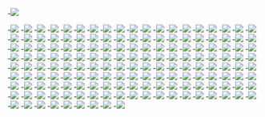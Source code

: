 -![](1.png)



-![](1%20(1).png)
-![](1%20(2).png)
-![](1%20(3).png)
-![](1%20(4).png)
-![](1%20(5).png)
-![](1%20(6).png)
-![](1%20(7).png)
-![](1%20(8).png)
-![](1%20(9).png)
-![](1%20(10).png)
-![](1%20(11).png)
-![](1%20(12).png)
-![](1%20(13).png)
-![](1%20(14).png)
-![](1%20(15).png)
-![](1%20(16).png)
-![](1%20(17).png)
-![](1%20(18).png)
-![](1%20(19).png)
-![](1%20(20).png)
-![](1%20(21).png)
-![](1%20(22).png)
-![](1%20(23).png)
-![](1%20(24).png)
-![](1%20(25).png)
-![](1%20(26).png)
-![](1%20(27).png)
-![](1%20(28).png)
-![](1%20(29).png)
-![](1%20(30).png)
-![](1%20(31).png)
-![](1%20(32).png)
-![](1%20(33).png)
-![](1%20(34).png)
-![](1%20(35).png)
-![](1%20(36).png)
-![](1%20(37).png)
-![](1%20(38).png)
-![](1%20(39).png)
-![](1%20(40).png)
-![](1%20(51).png)
-![](1%20(52).png)
-![](1%20(53).png)
-![](1%20(54).png)
-![](1%20(55).png)
-![](1%20(56).png)
-![](1%20(57).png)
-![](1%20(58).png)
-![](1%20(59).png)
-![](1%20(60).png)
-![](1%20(61).png)
-![](1%20(62).png)
-![](1%20(63).png)
-![](1%20(64).png)
-![](1%20(65).png)
-![](1%20(66).png)
-![](1%20(67).png)
-![](1%20(68).png)
-![](1%20(69).png)
-![](1%20(70).png)
-![](1%20(71).png)
-![](1%20(72).png)
-![](1%20(73).png)
-![](1%20(74).png)
-![](1%20(75).png)
-![](1%20(76).png)
-![](1%20(77).png)
-![](1%20(78).png)
-![](1%20(79).png)
-![](1%20(80).png)
-![](1%20(81).png)
-![](1%20(82).png)
-![](1%20(83).png)
-![](1%20(84).png)
-![](1%20(85).png)
-![](1%20(86).png)
-![](1%20(87).png)
-![](1%20(88).png)
-![](1%20(89).png)
-![](1%20(90).png)
-![](1%20(91).png)
-![](1%20(92).png)
-![](1%20(93).png)
-![](1%20(94).png)
-![](1%20(95).png)
-![](1%20(96).png)
-![](1%20(97).png)
-![](1%20(98).png)
-![](1%20(99).png)
-![](1%20(100).png)
-![](1%20(101).png)
-![](1%20(102).png)
-![](1%20(103).png)
-![](1%20(104).png)
-![](1%20(105).png)
-![](1%20(106).png)
-![](1%20(107).png)
-![](1%20(108).png)
-![](1%20(109).png)
-![](1%20(110).png)
-![](1%20(111).png)
-![](1%20(112).png)
-![](1%20(113).png)
-![](1%20(114).png)
-![](1%20(115).png)
-![](1%20(116).png)
-![](1%20(117).png)
-![](1%20(118).png)
-![](1%20(119).png)
-![](1%20(120).png)
-![](1%20(121).png)
-![](1%20(122).png)
-![](1%20(123).png)
-![](1%20(124).png)
-![](1%20(125).png)
-![](1%20(126).png)
-![](1%20(127).png)
-![](1%20(128).png)
-![](1%20(129).png)
-![](1%20(130).png)
-![](1%20(131).png)
-![](1%20(132).png)
-![](1%20(133).png)
-![](1%20(134).png)
-![](1%20(135).png)
-![](1%20(136).png)
-![](1%20(137).png)
-![](1%20(138).png)
-![](1%20(139).png)
-![](1%20(140).png)
-![](1%20(141).png)
-![](1%20(142).png)
-![](1%20(143).png)
-![](1%20(144).png)
-![](1%20(145).png)
-![](1%20(146).png)
-![](1%20(147).png)
-![](1%20(148).png)
-![](1%20(149).png)
-![](1%20(150).png)
-![](1%20(151).png)
-![](1%20(152).png)
-![](1%20(153).png)
-![](1%20(154).png)
-![](1%20(155).png)
-![](1%20(156).png)
-![](1%20(157).png)
-![](1%20(158).png)
-![](1%20(159).png)
-![](1%20(160).png)
-![](1%20(161).png)
-![](1%20(162).png)
-![](1%20(163).png)
-![](1%20(164).png)
-![](1%20(165).png)
-![](1%20(166).png)
-![](1%20(167).png)
-![](1%20(168).png)
-![](1%20(169).png)
-![](1%20(170).png)
-![](1%20(171).png)

